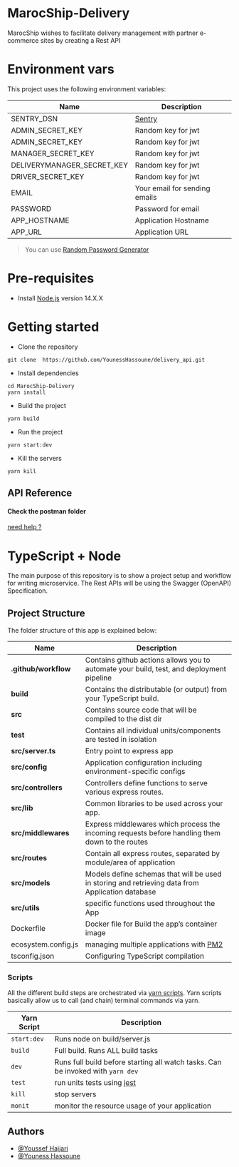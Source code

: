 # MarocShip-Delivery

MarocShip wishes to facilitate delivery management with partner e-commerce sites by creating a Rest API

# Environment vars

This project uses the following environment variables:

| Name                       | Description                                      |
| -------------------------- | ------------------------------------------------ |
| SENTRY_DSN                 | [Sentry](https://docs.sentry.io/platforms/node/) |
| ADMIN_SECRET_KEY           | Random key for jwt                               |
| ADMIN_SECRET_KEY           | Random key for jwt                               |
| MANAGER_SECRET_KEY         | Random key for jwt                               |
| DELIVERYMANAGER_SECRET_KEY | Random key for jwt                               |
| DRIVER_SECRET_KEY          | Random key for jwt                               |
| EMAIL                      | Your email for sending emails                    |
| PASSWORD                   | Password for email                               |
| APP_HOSTNAME               | Application Hostname                             |
| APP_URL                    | Application URL                                  |

> You can use [Random Password Generator](https://www.avast.com/random-password-generator)

# Pre-requisites

- Install [Node.js](https://nodejs.org/en/) version 14.X.X

# Getting started

- Clone the repository

```
git clone  https://github.com/YounessHassoune/delivery_api.git
```

- Install dependencies

```
cd MarocShip-Delivery
yarn install
```

- Build the project

```
yarn build
```

- Run the project

```
yarn start:dev
```

- Kill the servers

```
yarn kill
```

## API Reference

#### Check the postman folder

[need help ?](https://learning.postman.com/docs/getting-started/importing-and-exporting-data/)

# TypeScript + Node

The main purpose of this repository is to show a project setup and workflow for writing microservice. The Rest APIs will be using the Swagger (OpenAPI) Specification.

## Project Structure

The folder structure of this app is explained below:

| Name                 | Description                                                                                              |
| -------------------- | -------------------------------------------------------------------------------------------------------- |
| **.github/workflow** | Contains github actions allows you to automate your build, test, and deployment pipeline                 |
| **build**            | Contains the distributable (or output) from your TypeScript build.                                       |
| **src**              | Contains source code that will be compiled to the dist dir                                               |
| **test**             | Contains all individual units/components are tested in isolation                                         |
| **src/server.ts**    | Entry point to express app                                                                               |
| **src/config**       | Application configuration including environment-specific configs                                         |
| **src/controllers**  | Controllers define functions to serve various express routes.                                            |
| **src/lib**          | Common libraries to be used across your app.                                                             |
| **src/middlewares**  | Express middlewares which process the incoming requests before handling them down to the routes          |
| **src/routes**       | Contain all express routes, separated by module/area of application                                      |
| **src/models**       | Models define schemas that will be used in storing and retrieving data from Application database         |
| **src/utils**        | specific functions used throughout the App                                                               |
| Dockerfile           | Docker file for Build the app’s container image                                                          |
| ecosystem.config.js  | managing multiple applications with [PM2](https://pm2.keymetrics.io/docs/usage/application-declaration/) |
| tsconfig.json        | Configuring TypeScript compilation                                                                       |

### Scripts

All the different build steps are orchestrated via [yarn scripts](https://classic.yarnpkg.com/lang/en/docs/cli/run/).
Yarn scripts basically allow us to call (and chain) terminal commands via yarn.

| Yarn Script | Description                                                                     |
| ----------- | ------------------------------------------------------------------------------- |
| `start:dev` | Runs node on build/server.js                                                    |
| `build`     | Full build. Runs ALL build tasks                                                |
| `dev`       | Runs full build before starting all watch tasks. Can be invoked with `yarn dev` |
| `test`      | run units tests using [jest](https://jestjs.io/)                                |
| `kill`      | stop servers                                                                    |
| `monit`     | monitor the resource usage of your application                                  |

## Authors

- [@Youssef Hajjari](https://twitter.com/Yosufuu)
- [@Youness Hassoune](https://twitter.com/YounessHassoune)

